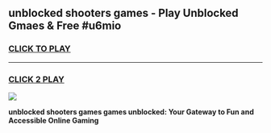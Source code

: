 
## unblocked shooters games - Play Unblocked Gmaes & Free #u6mio
<h3>
<a href="https://premium.freeplayer.one?title=unblocked_shooters_games&ref=03M">CLICK TO PLAY</a></h3>
<hr>

<h3>
<a href="https://premium.freeplayer.one?title=unblocked_shooters_games&ref=03M">CLICK 2 PLAY</a>
  
</h3>

<a href="https://premium.freeplayer.one?title=unblocked_shooters_games&ref=03M"><img src="https://clearcache.store/games.png"></a>


**unblocked shooters games games unblocked: Your Gateway to Fun and Accessible Online Gaming**
